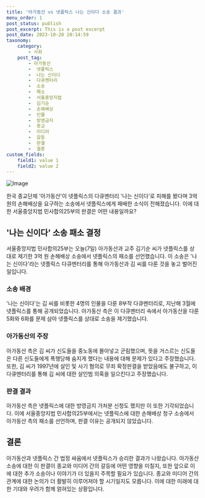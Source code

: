 ```yaml
---
title: '아가동산 vs 넷플릭스 나는 신이다 소송 결과'
menu_order: 1
post_status: publish
post_excerpt: This is a post excerpt
post_date: 2023-10-20 20:14:59
taxonomy:
    category:
        - 사회
    post_tag:
        - 아가동산
        -  넷플릭스
        -  나는 신이다
        -  다큐멘터리
        -  소송
        -  패소
        -  서울중앙지법
        -  김기순
        -  손해배상
        -  인물
        -  방영금지
        -  종교
        -  미디어
        -  갈등
        -  판결
        -  결론
custom_fields:
    field1: value 1
    field2: value 2
---
```


![Image](https://imgnews.pstatic.net/image/055/2024/02/07/0001129106_002_20240207113501168.jpg?type=w647)


한국 종교단체 '아가동산'이 넷플릭스의 다큐멘터리 '나는 신이다'로 피해를 봤다며 3억 원의 손해배상을 요구하는 소송에서 넷플릭스에게 패배한 소식이 전해졌습니다. 이에 대한 서울중앙지법 민사합의25부의 판결은 어떤 내용일까요?

## '나는 신이다' 소송 패소 결정

서울중앙지법 민사합의25부는 오늘(7일) 아가동산과 교주 김기순 씨가 넷플릭스를 상대로 제기한 3억 원 손해배상 소송에서 넷플릭스의 패소를 선언했습니다. 이 소송은 '나는 신이다'라는 넷플릭스 다큐멘터리를 통해 아가동산과 김 씨를 다룬 것을 놓고 벌어진 일입니다. 

### 소송 배경

'나는 신이다'는 김 씨를 비롯한 4명의 인물을 다룬 8부작 다큐멘터리로, 지난해 3월에 넷플릭스를 통해 공개되었습니다. 아가동산 측은 이 다큐멘터리 속에서 아가동산을 다룬 5화와 6화를 문제 삼아 넷플릭스를 상대로 소송을 제기했습니다.

### 아가동산의 주장

아가동산 측은 김 씨가 신도들을 중노동에 몰아넣고 군림했으며, 뜻을 거스르는 신도들은 다른 신도들에게 폭행당해 숨지게 했다는 내용에 대해 문제가 있다고 주장했습니다. 또한, 김 씨가 1997년에 살인 및 사기 혐의로 무죄 확정판결을 받았음에도 불구하고, 이 다큐멘터리를 통해 김 씨에 대한 살인범 의혹을 일으킨다고 주장했습니다. 

### 판결 결과

아가동산 측은 넷플릭스에 대한 방영금지 가처분 신청도 했지만 이 또한 기각되었습니다. 이에 서울중앙지법 민사합의25부에서는 넷플릭스에 대한 손해배상 청구 소송에서 아가동산 측의 패소를 선언하며, 판결 이유는 공개되지 않았습니다.

## 결론

아가동산과 넷플릭스 간 법정 싸움에서 넷플릭스가 승리한 결과가 나왔습니다. 아가동산 소송에 대한 이 판결이 종교와 미디어 간의 갈등에 어떤 영향을 미칠지, 또한 앞으로 이에 대한 추가 소송이나 이야기가 더 있을지 주목할 필요가 있습니다. 종교와 미디어 간의 관계에 대한 논의가 더 활발히 이루어져야 할 시기일지도 모릅니다. 이에 대한 미래에 대한 기대와 우려가 함께 얽혀있는 상황입니다.

